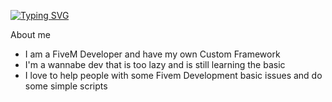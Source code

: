 [![Typing SVG](https://readme-typing-svg.herokuapp.com?font=Time+New+Roman&color=cyan&size=25&center=true&vCenter=true&width=600&height=100&lines=Welcome+To+My+Github;++;I+am+a+Developer+FiveM)](https://git.io/typing-svg)

About me 
- I am a FiveM Developer and have my own Custom Framework
- I'm a wannabe dev that is too lazy and is still learning the basic
- I love to help people with some Fivem Development basic issues and do some simple scripts




